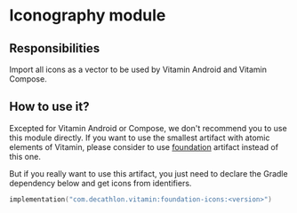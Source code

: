 # Iconography module

## Responsibilities

Import all icons as a vector to be used by Vitamin Android and Vitamin Compose.

## How to use it?

Excepted for Vitamin Android or Compose, we don't recommend you to use this module
directly. If you want to use the smallest artifact with atomic elements of Vitamin,
please consider to use [foundation](../foundation/README.md) artifact instead of this one.

But if you really want to use this artifact, you just need to declare the Gradle
dependency below and get icons from identifiers.

````kotlin
implementation("com.decathlon.vitamin:foundation-icons:<version>")
```` 
